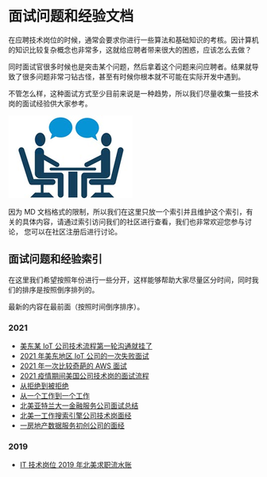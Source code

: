 #  面试问题和经验文档
在应聘技术岗位的时候，通常会要求你进行一些算法和基础知识的考核。因计算机的知识比较复杂概念也非常多，这就给应聘者带来很大的困惑，应该怎么去做？

同时面试官很多时候也是突击某个问题，然后拿着这个问题来问应聘者。结果就导致了很多问题非常刁钻古怪，甚至有时候你根本就不可能在实际开发中遇到。

不管怎么样，这种面试方式至少目前来说是一种趋势，所以我们尽量收集一些技术岗的面试经验供大家参考。

![it-job-interview](_images/it-job-interview.jpg)


因为 MD 文档格式的限制，所以我们在这里只放一个索引并且维护这个索引，有关的具体内容，请通过索引访问我们的社区进行查看，我们也非常欢迎您参与讨论，
您可以在社区注册后进行讨论。

## 面试问题和经验索引
在这里我们希望按照年份进行一些分开，这样能够帮助大家尽量区分时间，同时我们的排序是按照倒序排列的。

最新的内容在最前面（按照时间倒序排序）。

### 2021
* [美东某 IoT 公司技术流程第一轮沟通就挂了](https://www.ossez.com/t/iot/13815)
* [2021 年美东地区 IoT 公司的一次失败面试](https://www.ossez.com/t/2021-iot/13791)
* [2021 年一次比较奇葩的 AWS 面试](https://www.ossez.com/t/2021-aws/13788)
* [2021 疫情期间美国公司技术岗的面试流程](https://www.ossez.com/t/topic/13463)
* [从拒绝到被拒绝](https://www.ossez.com/t/topic/13462)
* [从一个工作到一个工作](https://www.ossez.com/t/topic/13461)
* [北美亚特兰大一金融服务公司面试总结](https://www.ossez.com/t/topic/13453)
* [北美一工作搜索引擎公司技术岗面经](https://www.ossez.com/t/topic/13451)
* [一房地产数据服务初创公司的面经](https://www.ossez.com/t/topic/13441)

### 2019
* [IT 技术岗位 2019 年北美求职流水账](https://www.ossez.com/t/it-2019/13433)
